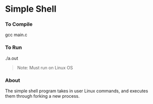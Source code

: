 # Simple Shell #

### To Compile ###
gcc main.c


### To Run ###
./a.out
>Note: Must run on Linux OS


### About ###
The simple shell program takes in user Linux commands, and executes them through forking a new process. 
